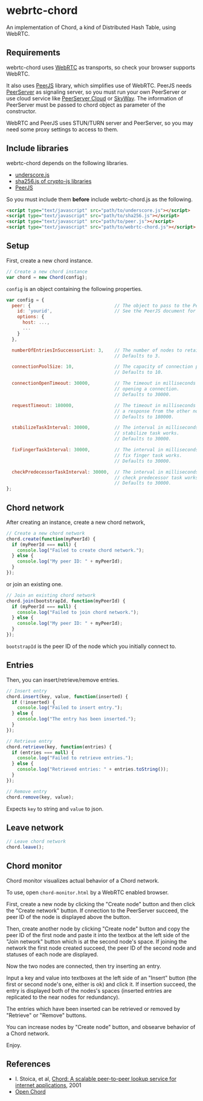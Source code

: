 webrtc-chord
============

An implementation of Chord, a kind of Distributed Hash Table, using WebRTC.

## Requirements
webrtc-chord uses [WebRTC](http://www.webrtc.org/) as transports, so check your
browser supports WebRTC.

It also uses [PeerJS](https://github.com/peers/peerjs) library, which
simplifies use of WebRTC.
PeerJS needs [PeerServer](https://github.com/peers/peerjs-server) as signaling
server, so you must run your own PeerServer or use cloud service like 
[PeerServer Cloud](http://peerjs.com/peerserver) or 
[SkyWay](http://nttcom.github.io/skyway/en/). The information of PeerServer 
must be passed to chord object as parameter of the constructor.

WebRTC and PeerJS uses STUN/TURN server and PeerServer, so you may need
some proxy settings to access to them.

## Include libraries
webrtc-chord depends on the following libraries.
* [underscore.js](http://underscorejs.org/)
* [sha256.js of crypto-js libraries](https://code.google.com/p/crypto-js/)
* [PeerJS](https://github.com/peers/peerjs)

So you must include them **before** include webrtc-chord.js as the following.
```html
<script type="text/javascript" src="path/to/underscore.js"></script>
<script type="text/javascript" src="path/to/sha256.js"></script>
<script type="text/javascript" src="path/to/peer.js"></script>
<script type="text/javascript" src="path/to/webrtc-chord.js"></script>
```

## Setup
First, create a new chord instance.
```javascript
// Create a new chord instance
var chord = new Chord(config);
```

`config` is an object containing the following properties.
```javascript
var config = {
  peer: {                               // The object to pass to the Peer constructor.
    id: 'yourid',                       // See the PeerJS document for details.
    options: {
      host: ...,
      ...
    }
  },

  numberOfEntriesInSuccessorList: 3,    // The number of nodes to retain as successor.
                                        // Defaults to 3.

  connectionPoolSize: 10,               // The capacity of connection pool.
                                        // Defaults to 10.

  connectionOpenTimeout: 30000,         // The timeout in milliseconds for waiting
                                        // opening a connection.
                                        // Defaults to 30000.

  requestTimeout: 180000,               // The timeout in milliseconds for waiting
                                        // a response from the other node.
                                        // Defaults to 180000.

  stabilizeTaskInterval: 30000,         // The interval in milliseconds in which the
                                        // stabilize task works.
                                        // Defaults to 30000.

  fixFingerTaskInterval: 30000,         // The interval in milliseconds in which the
                                        // fix finger task works.
                                        // Defaults to 30000.

  checkPredecessorTaskInterval: 30000,  // The interval in milliseconds in which the
                                        // check predecessor task works.
                                        // Defaults to 30000.
};
```

## Chord network
After creating an instance, create a new chord network,
```javascript
// Create a new chord network
chord.create(function(myPeerId) {
  if (myPeerId === null) {
    console.log("Failed to create chord network.");
  } else {
    console.log("My peer ID: " + myPeerId);
  }
});
```

or join an existing one.
```javascript
// Join an existing chord network
chord.join(bootstrapId, function(myPeerId) {
  if (myPeerId === null) {
    console.log("Failed to join chord network.");
  } else {
    console.log("My peer ID: " + myPeerId);
  }
});
```
`bootstrapId` is the peer ID of the node which you initially connect to.

## Entries
Then, you can insert/retrieve/remove entries.
```javascript
// Insert entry
chord.insert(key, value, function(inserted) {
  if (!inserted) {
    console.log("Failed to insert entry.");
  } else {
    console.log("The entry has been inserted.");
  }
});

// Retrieve entry
chord.retrieve(key, function(entries) {
  if (entries === null) {
    console.log("Failed to retrieve entries.");
  } else {
    console.log("Retrieved entries: " + entries.toString());
  }
});

// Remove entry
chord.remove(key, value);
```
Expects `key` to string and `value` to json.

## Leave network
```javascript
// Leave chord network
chord.leave();
```

## Chord monitor
Chord monitor visualizes actual behavior of a Chord network.

To use, open `chord-monitor.html` by a WebRTC enabled browser.

First, create a new node by clicking the "Create node" button and
then click the "Create network" button. If cnnection to the PeerServer 
succeed, the peer ID of the node is displayed above the button.

Then, create another node by clicking "Create node" button and 
copy the peer ID of the first node and paste it into the textbox at the left 
side of the "Join network" button which is at the second node's space.
If joining the network the first node created succeed, the peer ID of the 
second node and statuses of each node are displayed.


Now the two nodes are connected, then try inserting an entry.

Input a key and value into textboxes at the left side of an "Insert" button 
(the first or second node's one, either is ok) and click it. If insertion 
succeed, the entry is displayed both of the nodes's spaces 
(inserted entries are replicated to the near nodes for redundancy).

The entries which have been inserted can be retrieved or removed by 
"Retrieve" or "Remove" buttons.

You can increase nodes by "Create node" button, and obsearve behavior of a Chord 
network.

Enjoy.

## References
* I. Stoica, et al, [Chord: A scalable peer-to-peer lookup service for internet applications](http://dl.acm.org/citation.cfm?id=383071), 2001
* [Open Chord](http://open-chord.sourceforge.net/)
